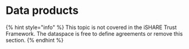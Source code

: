 # Data products

{% hint style="info" %}
This topic is not covered in the iSHARE Trust Framework. The dataspace is free to define agreements or remove this section.
{% endhint %}
